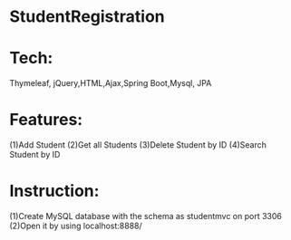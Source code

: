 # StudentRegistration

# Tech:
Thymeleaf, jQuery,HTML,Ajax,Spring Boot,Mysql, JPA

# Features:
(1)Add Student
(2)Get all Students
(3)Delete Student by ID
(4)Search Student by ID


# Instruction:
(1)Create MySQL database with the schema as studentmvc on port 3306 
(2)Open it by using localhost:8888/
